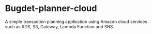 # Bugdet-planner-cloud
A simple transaction planning application using Amazon cloud services such as RDS, S3, Gateway, Lambda Function and SNS.
